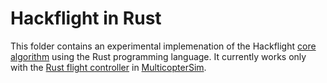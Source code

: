 # Hackflight in Rust

This folder contains an experimental implemenation of the Hackflight 
[core algorithm](https://raw.githubusercontent.com/simondlevy/Hackflight/master/media/dataflow.png)
using the Rust programming language.  It currently works only with the 
[Rust flight controller](https://github.com/simondlevy/MulticopterSim/tree/master/FlightControllers/rust)
in [MulticopterSim](https://github.com/simondlevy/MultiSim).

